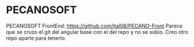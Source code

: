# PECANOSOFT
 PECANOSOFT
FrontEnd: https://github.com/ital08/PECANO-Front
Parece que se cruzo el git del angular base con el del repo y no se subio. Creo otro repo aparte para tenerlo.
